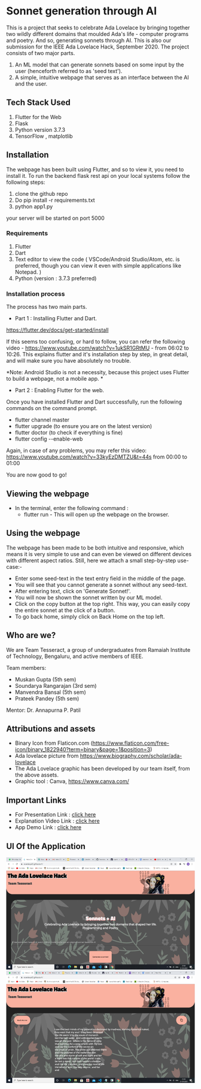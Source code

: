 # Sonnet generation through AI

This is a project that seeks to celebrate Ada Lovelace by bringing together two wildly different domains that moulded Ada's life - computer programs and poetry. And so, generating sonnets through AI. This is also our submission for the IEEE Ada Lovelace Hack, September 2020. 
The project consists of two major parts.
1. An ML model that can generate sonnets based on some input by the user (henceforth referred to as 'seed text').
2. A simple, intuitive webpage that serves as an interface between the AI and the user.

## Tech Stack Used

1. Flutter for the Web
2. Flask
3. Python version 3.7.3
4. TensorFlow , matplotlib 

## Installation

The webpage has been built using Flutter, and so to view it, you need to install it.
To run the backend flask rest api on your local systems follow the following steps:
1. clone the github repo
2. Do pip install -r requirements.txt
3. python app1.py

your server will be started on port 5000

### Requirements
1. Flutter
2. Dart
3. Text editor to view the code ( VSCode/Android Studio/Atom, etc. is preferred, though you can view it even with simple applications like Notepad. )
4. Python (version : 3.7.3 preferred)


### Installation process
 The process has two main parts.

- Part 1 : Installing Flutter and Dart.

https://flutter.dev/docs/get-started/install

If this seems too confusing, or hard to follow, you can refer the following video -
https://www.youtube.com/watch?v=1ukSR1GRtMU - from 06:02 to 10:26.
This explains flutter and it's installation step by step, in great detail, and will make sure you have absolutely no trouble.

*Note: Android Studio is not a necessity, because this project uses Flutter to build a webpage, not a mobile app. *

- Part 2 : Enabling Flutter for the web.

Once you have installed Flutter and Dart successfully, run the following commands on the command prompt.
  - flutter channel master
  - flutter upgrade (to ensure you are on the latest version)
  - flutter doctor (to check if everything is fine)
  - flutter config --enable-web
  
  Again, in case of any problems, you may refer this video: https://www.youtube.com/watch?v=33kyEzDMTZU&t=44s from 00:00 to 01:00
  
 You are now good to go! 
 
## Viewing the webpage

- In the terminal, enter the following command : 
  - flutter run -
This will open up the webpage on the browser.

## Using the webpage

The webpage has been made to be both intuitive and responsive, which means it is very simple to use and can even be viewed on different devices with different aspect ratios.
Still, here we attach a small step-by-step use-case:-
- Enter some seed-text in the text entry field in the middle of the page.
- You will see that you cannot generate a sonnet without any seed-text.
- After entering text, click on 'Generate Sonnet!'.
- You will now be shown the sonnet written by our ML model.
- Click on the copy button at the top right. This way, you can easily copy the entire sonnet at the click of a button. 
- To go back home, simply click on Back Home on the top left.


## Who are we?

We are Team Tesseract, a group of undergraduates from Ramaiah Institute of Technology, Bengaluru, and active members of IEEE. 

Team members: 
- Muskan Gupta (5th sem)
- Soundarya Rangarajan (3rd sem)
- Manvendra Bansal (5th sem)
- Prateek Pandey (5th sem)

Mentor:  Dr. Annapurna P. Patil

## Attributions and assets

- Binary Icon from Flaticon.com (https://www.flaticon.com/free-icon/binary_1822940?term=binary&page=1&position=3)
- Ada lovelace picture from https://www.biography.com/scholar/ada-lovelace
- The Ada Lovelace graphic has been developed by our team itself, from the above assets.
- Graphic tool : Canva, https://www.canva.com/

## Important Links

- For Presentation Link : [click here](https://docs.google.com/presentation/d/18va9S7_D4KlYw5RN6RAyV2DuMSJcuiwQdJEI9H09wOs/edit?usp=drivesdk)
- Explanation Video Link : [click here](https://drive.google.com/file/d/1NlL0UiKMCblmAvWD4AQolPgWiUrnGzrV/view?usp=drivesdk)
- App Demo Link : [click here](https://soundarya03.github.io/#/)

## UI Of the Application

<img src="images/frontend1.jpeg" height="300">
<img src="images/frontend.jpeg" height="300">


